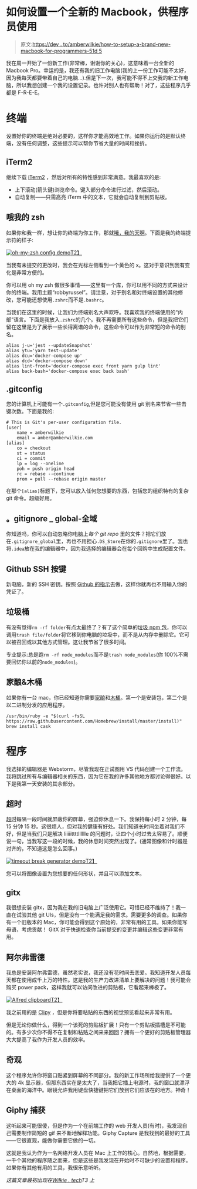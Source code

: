 # 如何设置一个全新的 Macbook，供程序员使用

> 原文:[https://dev . to/amberwilkie/how-to-setup-a-brand-new-macbook-for-programmers-51d 5](https://dev.to/amberwilkie/how-to-set-up-a-brand-new-macbook-for-programmers-51d5)

我在周一开始了一份新工作(非常棒，谢谢你的关心)，这意味着一台全新的 Macbook Pro。幸运的是，我还有我的旧工作电脑(我的上一份工作可能不太好，因为我每天都要带着自己的电脑...).但是下一次，我可能不得不上交我的新工作电脑，所以我想创建一个我的设置记录。也许对别人也有帮助！对了，这些程序几乎都是 F-R-E-E。

# [](#the-terminal)终端

设置好你的终端是绝对必要的，这样你才能高效地工作。如果你运行的是默认终端，没有任何调整，这些提示可以帮你节省大量的时间和挫折。

## [](#iterm2)iTerm2

继续下载 [iTerm2](https://iterm2.com/) ，然后对所有的特性感到非常满意。我最喜欢的是:

*   上下滚动(箭头键)浏览命令。键入部分命令进行过滤，然后滚动。
*   自动复制——只需高亮 iTerm 中的文本，它就会自动复制到剪贴板。

## [](#oh-my-zsh)哦我的 zsh

如果你和我一样，想让你的终端为你工作，那就[哦，我的天啊](https://github.com/robbyrussell/oh-my-zsh)。下面是我的终端提示符的样子:

[![oh-my-zsh config demo](../Images/989b739a00c2aad1482964a7b714f298.png)T2】](https://res.cloudinary.com/practicaldev/image/fetch/s--R2gYpcX8--/c_limit%2Cf_auto%2Cfl_progressive%2Cq_auto%2Cw_880/https://wilkie.tech/static/16ec1dc80035c62daf8b7aa49401875d/ffa66/iterm-demo.png)

当我有未提交的更改时，我会在光标左侧看到一个黄色的 x。这对于意识到我有变化是非常方便的。

你可以用 oh my zsh 做很多事情——这里有一个库，你可以用不同的方式来设计你的终端。我用主题“robbyrussel”。请注意，对于别名和对终端设置的其他修改，您可能还想使用`.zshrc`而不是`.bashrc`。

当我们在这里的时候，让我们为终端别名大声欢呼。我喜欢我的终端使用的“内部”语言。下面是我放入`.zshrc`的几个。我不再需要所有这些命令，但是我把它们留在这里是为了展示一些长得离谱的命令，这些命令可以作为非常短的命令的别名。

```
alias j-u='jest --updateSnapshot'
alias ytu='yarn test-update'
alias dcu='docker-compose up'
alias dcd='docker-compose down'
alias lint-front='docker-compose exec front yarn gulp lint'
alias back-bash='docker-compose exec back bash' 
```

## [](#gitconfig).gitconfig

您的计算机上可能有一个`.gitconfig`,但是您可能没有使用 git 别名来节省一些击键次数。下面是我的:

```
# This is Git's per-user configuration file.
[user]
    name = amberwilkie
    email = amber@amberwilkie.com
[alias]
    co = checkout
    st = status
    ci = commit
    lp = log --oneline
    poh = push origin head
    rc = rebase --continue
    prom = pull --rebase origin master 
```

在那个`[alias]`标题下，您可以放入任何您想要的东西，包括您的组织特有的复杂 git 命令。超级好用。

## [](#gitignoreglobal)。gitignore _ global-全域

你知道吗，你可以自动忽略你电脑上*每个 git repo* 里的文件？把它们放在`.gitignore_global`里，再也不用担心`.DS_Store`在你的`.gitignore`里了。我也将`.idea`放在我的编辑器中，因为我选择的编辑器会在每个回购中生成配置文件。

## [](#github-ssh-keys)Github SSH 按键

新电脑，新的 SSH 密钥。按照 [Github 的指示](https://help.github.com/en/articles/generating-a-new-ssh-key-and-adding-it-to-the-ssh-agent)去做，这样你就再也不用输入你的凭证了。

## [](#trash)垃圾桶

有没有觉得`rm -rf folder`有点太最终了？有了这个简单的[垃圾 npm 包](https://github.com/sindresorhus/trash)，你可以调用`trash file/folder`将它移到你电脑的垃圾中，而不是从内存中删除它。它可以被召回或以其他方式管理。这让我节省了很多时间。

专业提示:总是跑`rm -rf node_modules`而不是`trash node_modules`(你 100%不需要回忆你以前的`node_modules`)。

## [](#homebrew-amp-cask)家酿&木桶

如果你有一台 mac，你已经知道你需要[家酿](https://brew.sh/)和[木桶](https://github.com/Homebrew/homebrew-cask)。第一个是安装包，第二个是以二进制分发的应用程序。

```
/usr/bin/ruby -e "$(curl -fsSL https://raw.githubusercontent.com/Homebrew/install/master/install)"
brew install cask 
```

# [](#programs)程序

我选择的编辑器是 Webstorm，尽管我现在正试图用 VS 代码创建一个工作流。我将跳过所有与编辑器相关的东西，因为它在我的许多其他地方都讨论得很好。以下是我第一天安装的其余部分。

## [](#timeout)超时

[超时](https://www.dejal.com/timeout/)每隔一段时间就屏蔽你的屏幕，强迫你休息一下。我保持每小时 2 分钟，每 15 分钟 15 秒。这很烦人，但对我的健康有好处。我们知道长时间坐着对我们不好，但是当我们只是解决 liiiiittttlllllle 的问题时，让四个小时过去太容易了。顺便说一句，当我写这一段的时候，我的休息时间突然出现了。(通常图像和计时器是对齐的，不知道这是怎么回事。)

[![timeout break generator demo](../Images/cde31804764a5474cd21d9dc5e6a3f93.png)T2】](https://res.cloudinary.com/practicaldev/image/fetch/s--Rat2LOBD--/c_limit%2Cf_auto%2Cfl_progressive%2Cq_auto%2Cw_880/https://wilkie.tech/static/d0dd90cf13ce5e6160e0d330861a2693/6cb7a/timeout.png)

您可以将图像设置为您想要的任何形状，并且可以添加文本。

## [](#gitx)gitx

我很想安装 gitx，因为我在我的旧电脑上广泛使用它。可惜已经不维持了！我一直在试验其他 git UIs，但是没有一个能满足我的需求。需要更多的调查。如果你有一个旧版本的 Mac，你可能会得到这个原始的，非常有用的工具。如果你能写母语，考虑贡献！
GitX 对于快速检查你当前提交的变更并编辑这些变更非常有用。

## [](#alfred)阿尔弗雷德

我总是安装阿尔弗雷德，虽然老实说，我还没有花时间去恋爱。我知道开发人员每天都在使用成千上万的特性。这是我的生产力改进清单上要解决的问题！我可能会购买 power pack，这样我就可以访问改进的剪贴板，它看起来棒极了。

[![Alfred clipboard](../Images/953903a91c1c41e5fd22935f29308fb4.png)T2】](https://res.cloudinary.com/practicaldev/image/fetch/s--7XUJOD4C--/c_limit%2Cf_auto%2Cfl_progressive%2Cq_auto%2Cw_880/https://www.alfredapp.com/help/features/clipboard/clipboard-viewer.png)

我之前用的是 [Clipy](https://github.com/Clipy/Clipy) ，但是你将要粘贴的东西的视觉预览看起来非常有用。

但是无论你做什么，得到一个该死的剪贴板扩展！只有一个剪贴板插槽是不可能的。有多少次你不得不在复制和粘贴之间来来回回？拥有一个更好的剪贴板管理器大大提高了我作为开发人员的效率。

## [](#spectacle)奇观

这个程序允许你将窗口贴紧到屏幕的不同部分。我的新工作场所给我提供了一个更大的 4k 显示器，但那东西实在是太大了，当我把它插上电源时，我的窗口就漂浮在桌面的海洋中。眼镜允许我用键盘快捷键把它们放到它们应该在的地方。神奇！

## [](#giphy-capture)Giphy 捕获

这听起来可能很傻，但是作为一个在前端工作的 web 开发人员(有时)，我发现自己需要制作简短的 gif 来不断地解释功能。Giphy Capture 是我找到的最好的工具——它很直观，能做你需要它做的一切。

这就是我认为作为一名网络开发人员在 Mac 上工作的核心。自然地，根据需要，一千个其他的程序随之而来，但是这些是我发现在开始时不可缺少的设置和程序。如果你有其他有用的工具，我很乐意听听。

*这篇文章最初出现在[Wilkie . tech](https://wilkie.tech)T3 上*